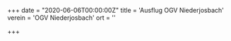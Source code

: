 +++
date = "2020-06-06T00:00:00Z"
title = 'Ausflug OGV Niederjosbach'
verein = 'OGV Niederjosbach'
ort = ''

+++

      